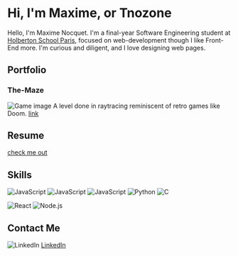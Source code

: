 # Hi, I'm Maxime, or Tnozone

Hello, I'm Maxime Nocquet. I'm a final-year Software Engineering student at [Holberton School Paris](https://www.holbertonschool.com), focused on web-development though I like Front-End more. I'm curious and diligent, and I love designing web pages.

## Portfolio

### The-Maze
![Game image](../Images/Maze.png?raw=true "Game image")
A level done in raytracing reminiscent of retro games like Doom.
[link](https://github.com/Tnozone/The-Maze/blob/main/README.md)

## Resume
[check me out](https://pdflink.to/768d6c39/)

## Skills
![JavaScript](https://img.shields.io/badge/Code-HTML-blue)
![JavaScript](https://img.shields.io/badge/Code-CSS-blue)
![JavaScript](https://img.shields.io/badge/Code-JavaScript-blue)
![Python](https://img.shields.io/badge/Code-Python-green)
![C](https://img.shields.io/badge/Code-C-orange)

![React](https://img.shields.io/badge/Framework-React-blue)
![Node.js](https://img.shields.io/badge/Framework-Node.js-green)

## Contact Me
![LinkedIn](https://img.shields.io/badge/LinkedIn-Maxime_Nocquet-blue?logo=linkedin&logoColor=white)
[LinkedIn](https://www.linkedin.com/in/maxime-nocquet/)
